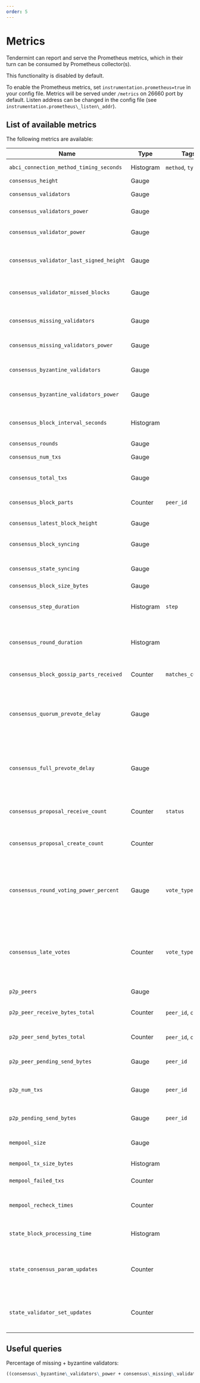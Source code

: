 ```yaml
---
order: 5
---
```


# Metrics

Tendermint can report and serve the Prometheus metrics, which in their turn can
be consumed by Prometheus collector(s).

This functionality is disabled by default.

To enable the Prometheus metrics, set `instrumentation.prometheus=true` in your
config file. Metrics will be served under `/metrics` on 26660 port by default.
Listen address can be changed in the config file (see
`instrumentation.prometheus\_listen\_addr`).

## List of available metrics

The following metrics are available:

| **Name**                                 | **Type**  | **Tags**          | **Description**                                                                                                                            |
|------------------------------------------|-----------|-------------------|--------------------------------------------------------------------------------------------------------------------------------------------|
| `abci_connection_method_timing_seconds`  | Histogram | `method`, `type`  | Timings for each of the ABCI methods                                                                                                       |
| `consensus_height`                       | Gauge     |                   | Height of the chain                                                                                                                        |
| `consensus_validators`                   | Gauge     |                   | Number of validators                                                                                                                       |
| `consensus_validators_power`             | Gauge     |                   | Total voting power of all validators                                                                                                       |
| `consensus_validator_power`              | Gauge     |                   | Voting power of the node if in the validator set                                                                                           |
| `consensus_validator_last_signed_height` | Gauge     |                   | Last height the node signed a block, if the node is a validator                                                                            |
| `consensus_validator_missed_blocks`      | Gauge     |                   | Total amount of blocks missed for the node, if the node is a validator                                                                     |
| `consensus_missing_validators`           | Gauge     |                   | Number of validators who did not sign                                                                                                      |
| `consensus_missing_validators_power`     | Gauge     |                   | Total voting power of the missing validators                                                                                               |
| `consensus_byzantine_validators`         | Gauge     |                   | Number of validators who tried to double sign                                                                                              |
| `consensus_byzantine_validators_power`   | Gauge     |                   | Total voting power of the byzantine validators                                                                                             |
| `consensus_block_interval_seconds`       | Histogram |                   | Time between this and last block (Block.Header.Time) in seconds                                                                            |
| `consensus_rounds`                       | Gauge     |                   | Number of rounds                                                                                                                           |
| `consensus_num_txs`                      | Gauge     |                   | Number of transactions                                                                                                                     |
| `consensus_total_txs`                    | Gauge     |                   | Total number of transactions committed                                                                                                     |
| `consensus_block_parts`                  | Counter   | `peer_id`         | number of blockparts transmitted by peer                                                                                                   |
| `consensus_latest_block_height`          | Gauge     |                   | /status sync_info number                                                                                                                   |
| `consensus_block_syncing`                | Gauge     |                   | either 0 (not block syncing) or 1 (syncing)                                                                                                 |
| `consensus_state_syncing`                | Gauge     |                   | either 0 (not state syncing) or 1 (syncing)                                                                                                |
| `consensus_block_size_bytes`             | Gauge     |                   | Block size in bytes                                                                                                                        |
| `consensus_step_duration`                | Histogram | `step`            | Histogram of durations for each step in the consensus protocol                                                                             |
| `consensus_round_duration`               | Histogram |                   | Histogram of durations for all the rounds that have occurred since the process started                                                     |
| `consensus_block_gossip_parts_received`  | Counter   | `matches_current` | Number of block parts received by the node                                                                                                 |
| `consensus_quorum_prevote_delay`         | Gauge     |                   | Interval in seconds between the proposal timestamp and the timestamp of the earliest prevote that achieved a quorum                        |
| `consensus_full_prevote_delay`           | Gauge     |                   | Interval in seconds between the proposal timestamp and the timestamp of the latest prevote in a round where all validators voted           |
| `consensus_proposal_receive_count`       | Counter   | `status`          | Total number of proposals received by the node since process start                                                                         |
| `consensus_proposal_create_count`        | Counter   |                   | Total number of proposals created by the node since process start                                                                          |
| `consensus_round_voting_power_percent`   | Gauge     | `vote_type`       | A value between 0 and 1.0 representing the percentage of the total voting power per vote type received within a round                      |
| `consensus_late_votes`                   | Counter   | `vote_type`       | Number of votes received by the node since process start that correspond to earlier heights and rounds than this node is currently in.     |
| `p2p_peers`                              | Gauge     |                   | Number of peers node's connected to                                                                                                        |
| `p2p_peer_receive_bytes_total`           | Counter   | `peer_id`, `chID` | number of bytes per channel received from a given peer                                                                                     |
| `p2p_peer_send_bytes_total`              | Counter   | `peer_id`, `chID` | number of bytes per channel sent to a given peer                                                                                           |
| `p2p_peer_pending_send_bytes`            | Gauge     | `peer_id`         | number of pending bytes to be sent to a given peer                                                                                         |
| `p2p_num_txs`                            | Gauge     | `peer_id`         | number of transactions submitted by each peer_id                                                                                           |
| `p2p_pending_send_bytes`                 | Gauge     | `peer_id`         | amount of data pending to be sent to peer                                                                                                  |
| `mempool_size`                           | Gauge     |                   | Number of uncommitted transactions                                                                                                         |
| `mempool_tx_size_bytes`                  | Histogram |                   | transaction sizes in bytes                                                                                                                 |
| `mempool_failed_txs`                     | Counter   |                   | number of failed transactions                                                                                                              |
| `mempool_recheck_times`                  | Counter   |                   | number of transactions rechecked in the mempool                                                                                            |
| `state_block_processing_time`            | Histogram |                   | time between BeginBlock and EndBlock in ms                                                                                                 |
| `state_consensus_param_updates`          | Counter   |                   | number of consensus parameter updates returned by the application since process start                                                      |
| `state_validator_set_updates`            | Counter   |                   | number of validator set updates returned by the application since process start                                                            |

## Useful queries

Percentage of missing + byzantine validators:

```md
((consensus\_byzantine\_validators\_power + consensus\_missing\_validators\_power) / consensus\_validators\_power) * 100
```

